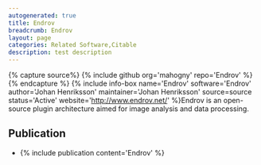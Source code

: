 ```yaml
---
autogenerated: true
title: Endrov
breadcrumb: Endrov
layout: page
categories: Related Software,Citable
description: test description
---
```



{% capture source%}
{% include github org='mahogny' repo='Endrov' %}
{% endcapture %}
{% include info-box name='Endrov' software='Endrov' author='Johan Henriksson' maintainer='Johan Henriksson' source=source status='Active' website='http://www.endrov.net/' %}Endrov is an open-source plugin architecture aimed for image analysis and data processing.

Publication
-----------

-   {% include publication content='Endrov' %}

 
